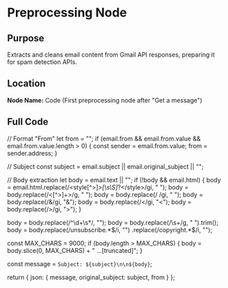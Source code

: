 # Preprocessing Node

## Purpose
Extracts and cleans email content from Gmail API responses, preparing it for spam detection APIs.

## Location
**Node Name:** Code (First preprocessing node after "Get a message")

## Full Code
// Format "From"
let from = "";
if (email.from && email.from.value && email.from.value.length > 0) {
    const sender = email.from.value;
    from = sender.address;
}

// Subject
const subject = email.subject || email.original_subject || "";

// Body extraction
let body = email.text || "";
if (!body && email.html) {
    body = email.html.replace(/<style[^>]*>[\s\S]*?<\/style>/gi, " ");
    body = body.replace(/<[^>]+>/g, " ");
    body = body.replace(/&nbsp;/gi, " ");
    body = body.replace(/&amp;/gi, "&");
    body = body.replace(/&lt;/gi, "<");
    body = body.replace(/&gt;/gi, ">");
}

body = body.replace(/^\d+\s*/, "");
body = body.replace(/\s+/g, " ").trim();
body = body.replace(/unsubscribe.*$/i, "")
           .replace(/copyright.*$/i, "");

const MAX_CHARS = 9000;
if (body.length > MAX_CHARS) {
    body = body.slice(0, MAX_CHARS) + " …[truncated]";
}

const message = `Subject: ${subject}\n\n${body}`;

return {
    json: {
        message,
        original_subject: subject,
        from
    }
};
